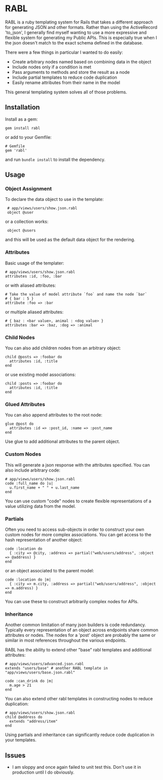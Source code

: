 # RABL #

RABL is a ruby templating system for Rails that takes a different approach for generating JSON and other formats. Rather than using the ActiveRecord 'to_json', I generally find myself wanting to use a more expressive and flexible system for generating my Public APIs. This is especially true when I the json doesn't match to the exact schema defined in the database.

There were a few things in particular I wanted to do easily:

 * Create arbitrary nodes named based on combining data in the object
 * Include nodes only if a condition is met
 * Pass arguments to methods and store the result as a node
 * Include partial templates to reduce code duplication
 * Easily rename attributes from their name in the model

This general templating system solves all of those problems.

## Installation ##

Install as a gem:

    gem install rabl

or add to your Gemfile:

    # Gemfile
    gem 'rabl'

and run `bundle install` to install the dependency.

## Usage ##

### Object Assignment ###

To declare the data object to use in the template:

     # app/views/users/show.json.rabl
     object @user

or a collection works:

     object @users

and this will be used as the default data object for the rendering.

### Attributes ###

Basic usage of the templater:

    # app/views/users/show.json.rabl
    attributes :id, :foo, :bar

or with aliased attributes:

    # Take the value of model attribute `foo` and name the node `bar`
    # { bar : 5 }
    attribute :foo => :bar

or multiple aliased attributes:

    # { baz : <bar value>, animal : <dog value> }
    attributes :bar => :baz, :dog => :animal

### Child Nodes ###

You can also add children nodes from an arbitrary object:

    child @posts => :foobar do
      attributes :id, :title
    end

or use existing model associations:

    child :posts => :foobar do
      attributes :id, :title
    end

### Glued Attributes ###

You can also append attributes to the root node:

    glue @post do
      attributes :id => :post_id, :name => :post_name
    end

Use glue to add additional attributes to the parent object.

### Custom Nodes ###

This will generate a json response with the attributes specified. You can also include arbitrary code:

    # app/views/users/show.json.rabl
    code :full_name do |u|
      u.first_name + " " + u.last_name
    end

You can use custom "code" nodes to create flexible representations of a value utilizing data from the model.

### Partials ###

Often you need to access sub-objects in order to construct your own custom nodes for more complex associations. You can get access to the hash representation of another object:

    code :location do
      { :city => @city, :address => partial("web/users/address", :object => @address) }
    end

or an object associated to the parent model:

    code :location do |m|
      { :city => m.city, :address => partial("web/users/address", :object => m.address) }
    end

You can use these to construct arbitrarily complex nodes for APIs.

### Inheritance ###

Another common limitation of many json builders is code redundancy. Typically every representation of an object across endpoints share common attributes or nodes. The nodes for a 'post' object are probably the same or similar in most references throughout the various endpoints.

RABL has the ability to extend other "base" rabl templates and additional attributes:

    # app/views/users/advanced.json.rabl
    extends "users/base" # another RABL template in "app/views/users/base.json.rabl"

    code :can_drink do |m|
      m.age > 21
    end

You can also extend other rabl templates in constructing nodes to reduce duplication:

    # app/views/users/show.json.rabl
    child @address do
      extends "address/item"
    end

Using partials and inheritance can significantly reduce code duplication in your templates.

## Issues ##

 * I am sloppy and once again failed to unit test this. Don't use it in production until I do obviously.